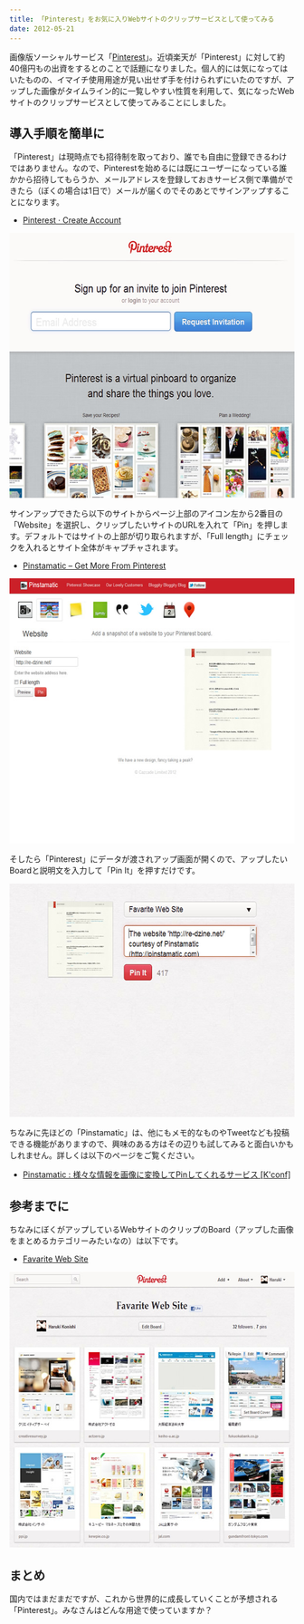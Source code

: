 ```yaml
---
title: 「Pinterest」をお気に入りWebサイトのクリップサービスとして使ってみる
date: 2012-05-21
---
```

画像版ソーシャルサービス「<a href="http://pinterest.com/">Pinterest</a>」。近頃楽天が「Pinterest」に対して約40億円もの出資をするとのことで話題になりました。個人的には気になってはいたものの、イマイチ使用用途が見い出せず手を付けられずにいたのですが、アップした画像がタイムライン的に一覧しやすい性質を利用して、気になったWebサイトのクリップサービスとして使ってみることにしました。

<!--more-->

<h2>導入手順を簡単に</h2>

「Pinterest」は現時点でも招待制を取っており、誰でも自由に登録できるわけではありません。なので、Pinterestを始めるには既にユーザーになっている誰かから招待してもらうか、メールアドレスを登録しておきサービス側で準備ができたら（ぼくの場合は1日で）メールが届くのでそのあとでサインアップすることになります。

<ul>
<li><a href="http://pinterest.com/landing/">Pinterest · Create Account</a></li>
</ul>

<img src="/img/2012/05/pinterest01.jpg" alt="" title="pinterest01" width="590" height="468" />

サインアップできたら以下のサイトからページ上部のアイコン左から2番目の「Website」を選択し、クリップしたいサイトのURLを入れて「Pin」を押します。デフォルトではサイトの上部が切り取られますが、「Full length」にチェックを入れるとサイト全体がキャプチャされます。

<ul>
  <li><a href="http://pinstamatic.com/">Pinstamatic – Get More From Pinterest</a></li>
</ul>

<img src="/img/2012/05/pinterest02.jpg" alt="" title="pinterest02" width="590" height="468" />

そしたら「Pinterest」にデータが渡されアップ画面が開くので、アップしたいBoardと説明文を入力して「Pin It」を押すだけです。

<img src="/img/2012/05/pinterest03.jpg" alt="" title="pinterest03" width="590" height="412" />

ちなみに先ほどの「Pinstamatic」は、他にもメモ的なものやTweetなども投稿できる機能がありますので、興味のある方はその辺りも試してみると面白いかもしれません。詳しくは以下のページをご覧ください。

<ul>
<li><a href="http://kenz0.s201.xrea.com/weblog/2012/04/pinstamatic.html">Pinstamatic : 様々な情報を画像に変換してPinしてくれるサービス [K&apos;conf]</a></li>
</ul>

<h2>参考までに</h2>

ちなみにぼくがアップしているWebサイトのクリップのBoard（アップした画像をまとめるカテゴリーみたいなの）は以下です。

<ul>
  <li><a href="http://pinterest.com/konitter/favarite-web-site/">Favarite Web Site</a></li>
</ul>

<img src="/img/2012/05/pinterest04.jpg" alt="" title="pinterest04" width="590" height="487" />

<h2>まとめ</h2>

国内ではまだまだですが、これから世界的に成長していくことが予想される「Pinterest」。みなさんはどんな用途で使っていますか？